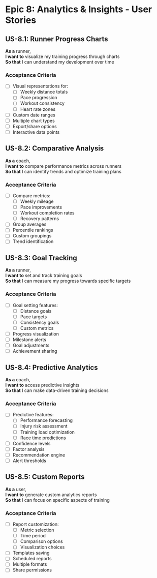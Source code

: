 # Epic 8: Analytics & Insights - User Stories

## US-8.1: Runner Progress Charts
**As a** runner,  
**I want to** visualize my training progress through charts  
**So that** I can understand my development over time

### Acceptance Criteria
- [ ] Visual representations for:
  - [ ] Weekly distance totals
  - [ ] Pace progression
  - [ ] Workout consistency
  - [ ] Heart rate zones
- [ ] Custom date ranges
- [ ] Multiple chart types
- [ ] Export/share options
- [ ] Interactive data points

## US-8.2: Comparative Analysis
**As a** coach,  
**I want to** compare performance metrics across runners  
**So that** I can identify trends and optimize training plans

### Acceptance Criteria
- [ ] Compare metrics:
  - [ ] Weekly mileage
  - [ ] Pace improvements
  - [ ] Workout completion rates
  - [ ] Recovery patterns
- [ ] Group averages
- [ ] Percentile rankings
- [ ] Custom groupings
- [ ] Trend identification

## US-8.3: Goal Tracking
**As a** runner,  
**I want to** set and track training goals  
**So that** I can measure my progress towards specific targets

### Acceptance Criteria
- [ ] Goal setting features:
  - [ ] Distance goals
  - [ ] Pace targets
  - [ ] Consistency goals
  - [ ] Custom metrics
- [ ] Progress visualization
- [ ] Milestone alerts
- [ ] Goal adjustments
- [ ] Achievement sharing

## US-8.4: Predictive Analytics
**As a** coach,  
**I want to** access predictive insights  
**So that** I can make data-driven training decisions

### Acceptance Criteria
- [ ] Predictive features:
  - [ ] Performance forecasting
  - [ ] Injury risk assessment
  - [ ] Training load optimization
  - [ ] Race time predictions
- [ ] Confidence levels
- [ ] Factor analysis
- [ ] Recommendation engine
- [ ] Alert thresholds

## US-8.5: Custom Reports
**As a** user,  
**I want to** generate custom analytics reports  
**So that** I can focus on specific aspects of training

### Acceptance Criteria
- [ ] Report customization:
  - [ ] Metric selection
  - [ ] Time period
  - [ ] Comparison options
  - [ ] Visualization choices
- [ ] Templates saving
- [ ] Scheduled reports
- [ ] Multiple formats
- [ ] Share permissions
